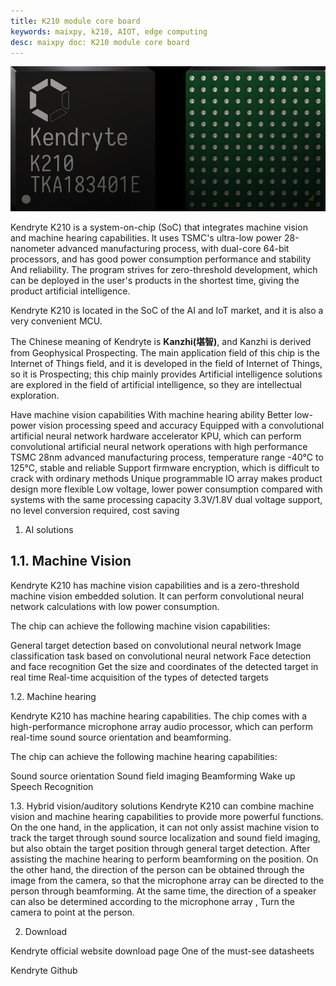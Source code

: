 ```yaml
---
title: K210 module core board
keywords: maixpy, k210, AIOT, edge computing
desc: maixpy ​​doc: K210 module core board
---
```



![K210](./../../assets/hardware/k210/k210-front-background.jpg)

Kendryte K210 is a system-on-chip (SoC) that integrates machine vision and machine hearing capabilities. It uses TSMC's ultra-low power 28-nanometer advanced manufacturing process, with dual-core 64-bit processors, and has good power consumption performance and stability And reliability. The program strives for zero-threshold development, which can be deployed in the user's products in the shortest time, giving the product artificial intelligence.

Kendryte K210 is located in the SoC of the AI ​​and IoT market, and it is also a very convenient MCU.

The Chinese meaning of Kendryte is **Kanzhi(堪智)**, and Kanzhi is derived from Geophysical Prospecting. The main application field of this chip is the Internet of Things field, and it is developed in the field of Internet of Things, so it is Prospecting; this chip mainly provides Artificial intelligence solutions are explored in the field of artificial intelligence, so they are intellectual exploration.

Have machine vision capabilities
With machine hearing ability
Better low-power vision processing speed and accuracy
Equipped with a convolutional artificial neural network hardware accelerator KPU, which can perform convolutional artificial neural network operations with high performance
TSMC 28nm advanced manufacturing process, temperature range -40°C to 125°C, stable and reliable
Support firmware encryption, which is difficult to crack with ordinary methods
Unique programmable IO array makes product design more flexible
Low voltage, lower power consumption compared with systems with the same processing capacity
3.3V/1.8V dual voltage support, no level conversion required, cost saving

1. AI solutions
## 1.1. Machine Vision

Kendryte K210 has machine vision capabilities and is a zero-threshold machine vision embedded solution. It can perform convolutional neural network calculations with low power consumption.

The chip can achieve the following machine vision capabilities:

General target detection based on convolutional neural network
Image classification task based on convolutional neural network
Face detection and face recognition
Get the size and coordinates of the detected target in real time
Real-time acquisition of the types of detected targets

1.2. Machine hearing

Kendryte K210 has machine hearing capabilities. The chip comes with a high-performance microphone array audio processor, which can perform real-time sound source orientation and beamforming.

The chip can achieve the following machine hearing capabilities:

Sound source orientation
Sound field imaging
Beamforming
Wake up
Speech Recognition

1.3. Hybrid vision/auditory solutions
Kendryte K210 can combine machine vision and machine hearing capabilities to provide more powerful functions. On the one hand, in the application, it can not only assist machine vision to track the target through sound source localization and sound field imaging, but also obtain the target position through general target detection. After assisting the machine hearing to perform beamforming on the position. On the other hand, the direction of the person can be obtained through the image from the camera, so that the microphone array can be directed to the person through beamforming. At the same time, the direction of a speaker can also be determined according to the microphone array , Turn the camera to point at the person.

2. Download

Kendryte official website download page One of the must-see datasheets

Kendryte Github
